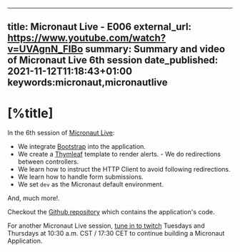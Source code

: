 ---
title: Micronaut Live - E006
external_url: https://www.youtube.com/watch?v=UVAgnN_FIBo
summary: Summary and video of Micronaut Live 6th session
date_published: 2021-11-12T11:18:43+01:00
keywords:micronaut,micronautlive
------

# [%title]

In the 6th session of [Micronaut Live](https://sergiodelamo.com/blog/micronaut-live-introduction.html):

- We integrate [Bootstrap](https://getbootstrap.com) into the application. 
- We create a [Thymleaf](https://www.thymeleaf.org) template to render alerts. - We do redirections between controllers. 
- We learn how to instruct the HTTP Client to avoid following redirections.  
- We learn how to handle form submissions. 
- We set `dev` as the Micronaut default environment.

And, much more!.

Checkout the [Github repository](https://github.com/micronaut-advocacy/micronaut-live-newsletter/) which contains the application's code.

For another Micronaut Live session, [tune in to twitch](https://twitch.tv/micronautfw) Tuesdays and Thursdays at 10:30 a.m. CST / 17:30 CET to continue building a Micronaut Application.